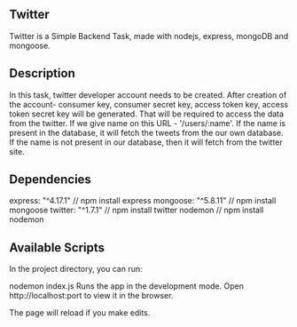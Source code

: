 ## Twitter
Twitter is a Simple Backend Task, made with nodejs, express, mongoDB and mongoose. 

## Description 
In this task, twitter developer account needs to be created. After creation of the account- consumer key, consumer secret key, access token key, access token secret key will be generated. That will be required to access the data from the twitter. 
If we give name on this URL - '/users/:name'. If the name is present in the database, it will fetch the tweets from the our own database. If the name is not present in our database, then it will fetch from the twitter site.  

## Dependencies
express: "^4.17.1" // npm install express
mongoose: "^5.8.11" // npm install mongoose
twitter: "^1.7.1" // npm install twitter
nodemon // npm install nodemon

## Available Scripts
In the project directory, you can run:

nodemon index.js
Runs the app in the development mode.
Open http://localhost:port to view it in the browser.

The page will reload if you make edits.
